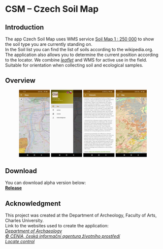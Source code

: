 # CSM – Czech Soil Map

## Introduction

The app Czech Soil Map uses WMS service <a href= "https://geoportal.gov.cz/">Soil Map 1 : 250 000</a> to show the soil type you are currently standing on. <br>
In the Soil list you can find the list of soils according to the wikipedia.org. The application also allows you to determine the current position according to the locator. We combine <i><a href="https://leafletjs.com/">leaflet</a></i> and WMS for active use in the field. Suitable for orientation when collecting soil and ecological samples.


## Overview
<p align="center">
<img src="media/images/screen0.jpg" width="20%">

<img src="media/images/screen1.jpg" width="20%">

<img src="media/images/screen2.jpg" width="20%">

<img src="media/images/screen3.jpg" width="20%">
</p>

## Download
You can download alpha version below:
<br>
<b>[Release](https://github.com/Barilac/CSM/releases)</b>

## Acknowledgment
This project was created at the Department of Archeology, Faculty of Arts, Charles University.<br>
Link to the websites used to create the application:<br>
<i><a href="http://uprav.ff.cuni.cz">Department of Archaeology</a></i><br>
<i><a href="http://geoportal.gov.cz">© CENIA, česká informační agentura životního prostředí</a></i><br>
<i><a href="https://github.com/domoritz/leaflet-locatecontrol">Locate control</a></i>
